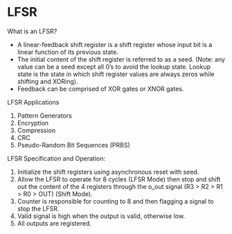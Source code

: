# LFSR
What is an LFSR?
 - A linear-feedback shift register is a shift register whose input bit is a linear function of its previous state.
 - The initial content of the shift register is referred to as a seed. (Note: any value can be a seed except all 0’s to avoid the lookup state. Lookup state is the state in which shift register values are always zeros while shifting and XORing).
 - Feedback can be comprised of XOR gates or XNOR gates.

LFSR Applications
1)	Pattern Generators
2)	Encryption
3)	Compression
4)	CRC
5)	Pseudo-Random Bit Sequences (PRBS)

LFSR Specification and Operation:
1.	Initialize the shift registers using asynchronous reset with seed. 
2.	Allow the LFSR to operate for 8 cycles (LFSR Mode) then stop and shift out the content of the 4 registers through the o_out signal (R3 > R2 > R1 > R0 > OUT) (Shift Mode).
3.	Counter is responsible for counting to 8 and then flagging a signal to stop the LFSR.
4.	Valid signal is high when the output is valid, otherwise low.
5.	All outputs are registered.
